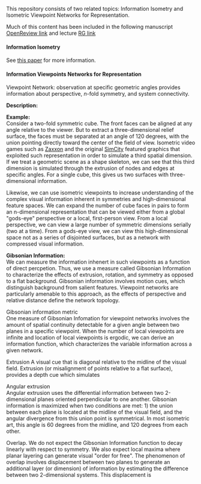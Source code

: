 This repository consists of two related topics: Information Isometry and Isometric Viewpoint Networks for Representation.

Much of this content has been included in the following manuscript [OpenReview link](https://openreview.net/) and lecture [RG link](https://www.researchgate.net/publication/346955430_Observer-dependent_Models)

#### Information Isometry

See [this paper](https://www.biorxiv.org/content/10.1101/062539v2) for more information.

#### Information Viewpoints Networks for Representation

Viewpoint Network: observation at specific geometric angles provides information about perspective, _n_-fold symmetry, and system connectivity.

__Description:__ 


__Example:__  
Consider a two-fold symmetric cube. The front faces can be aligned at any angle relative to the viewer. But to extract a three-dimensional relief surface, the faces must be separated at an angle of 120 degrees, with the union pointing directly toward the center of the field of view. Isometric video games such as [Zaxxon](https://en.wikipedia.org/wiki/Zaxxon) and the original [SimCity](https://en.wikipedia.org/wiki/SimCity) featured graphics that exploited such representation in order to simulate a third spatial dimension. If we treat a geometric scene as a shape skeleton, we can see that this third dimension is simulated through the extrusion of nodes and edges at specific angles. For a single cube, this gives us two surfaces with three-dimensional information. 

Likewise, we can use isometric viewpoints to increase understanding of the complex visual information inherent in symmetries and high-dimensional feature spaces. We can expand the number of cube faces in pairs to form an n-dimensional representation that can be viewed either from a global "gods-eye" perspective or a local, first-person view. From a local perspective, we can view a large number of symmetric dimensions serially (two at a time). From a gods-eye view, we can view this high-dimensional space not as a series of disjointed surfaces, but as a network with compressed visual information.

__Gibsonian Information:__  
We can measure the information inhenert in such viewpoints as a function of direct percpetion. Thus, we use a measure called Gibsonian Information to characterize the effects of extrusion, rotation, and symmetry as opposed to a flat background. Gibsonian information involves motion cues, which distinguish background from salient features. Viewpoint networks are particularly amenable to this approach, as the effects of perspective and relative distance define the network topology.

Gibsonian information metric  
One measure of Gibsonian Infomation for viewpoint networks involves the amount of spatial continuity detectable for a given angle between two planes in a specific viewpoint. When the number of local viewpoints are infinite and location of local viewpoints is ergodic, we can derive an information function, which characterizes the variable information across a given network.

Extrusion
A visual cue that is diagonal relative to the midline of the visual field. Extrusion (or misalignment of points relative to a flat surface), provides a depth cue which simulates 

Angular extrusion  
Angular extrusion uses the differential information between two 2-dimensional planes oriented perpendicular to one another. Gibsonian information is maximized when two conditions are met: 1) the union between each plane is located at the midline of the visual field, and the angular divergence from this union point is symmetrical. In most isometric art, this angle is 60 degrees from the midline, and 120 degrees from each other.

Overlap. We do not expect the Gibsonian Information function to decay linearly with respect to symmetry. We also expect local maxima where planar layering can generate visual "order for free". The phenomenon of overlap involves displacement between two planes to generate an additional layer (or dimension) of information by estimating the difference between two 2-dimensional systems. This displacement is 

